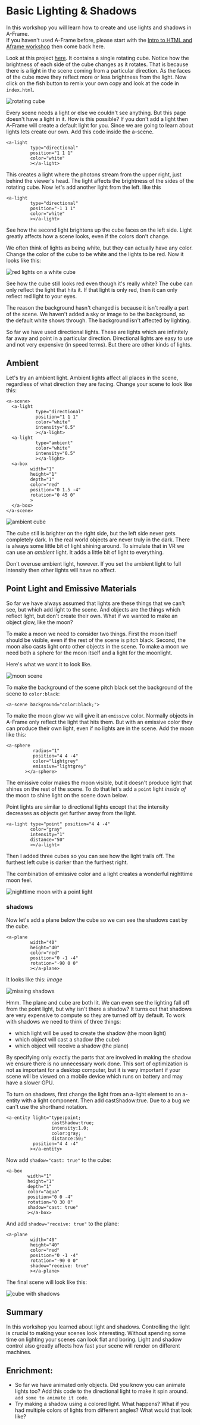 # Basic Lighting & Shadows

In this workshop you will learn how to create and use lights and shadows in A-Frame.  
If you haven't used A-Frame before, please start with the [Intro to HTML and Aframe workshop](../intro/README.md) then come back here.

Look at this project [here](https://webxr-workshop-lighting.glitch.me/).  It contains a single rotating cube. Notice how the brightness of each side of the cube changes as it rotates. That is because there is a light in the scene coming from a particular direction. As the faces of the cube move they reflect more or less brightness from the light.  Now click on the fish button to remix your own copy and look at the code in `index.html`.

![rotating cube](images/cube.png)

Every scene needs a light or else we couldn't see anything. But this page doesn't have a light in it. How is this possible? If you don't add a light then A-Frame will create a default light for you. Since we are going to learn about lights lets create our own. Add this code inside the a-scene.

```
<a-light
         type="directional"
         position="1 1 1"
         color="white"
         ></a-light>
```

This creates a light where the photons stream from the upper right, just behind the viewer's head.  The light affects the brightness of the sides of the rotating cube. Now let's add another light from the left. like this

```
<a-light
         type="directional"
         position="-1 1 1"
         color="white"
         ></a-light>
```

See how the second light brightens up the cube faces on the left side. Light greatly affects how a scene looks, even if the colors don't change.

We often think of lights as being white, but they can actually have any color.  Change the color of the cube to be white and the lights to be red. Now it looks like this:

![red lights on a white cube](images/red-lights.png)

See how the cube still looks red even though it's really white?  The cube can only reflect the light that hits it. If that light is only red, then it can only reflect red light to your eyes.

The reason the background hasn't changed is because it isn't really a part of the scene. We haven't added a sky or image to be the background, so the default white shows through. The background isn't affected by lighting.

So far we have used directional lights. These are lights which are infinitely far away and point in a particular direction. Directional lights are easy to use and not very expensive (in speed terms).  But there are other kinds of lights.

## Ambient

Let's try an ambient light.  Ambient lights affect all places in the scene, regardless of what direction they are facing. Change your scene to look like this:

```
<a-scene>
  <a-light
           type="directional"
           position="1 1 1"
           color="white"
           intensity="0.5"
           ></a-light>
  <a-light
           type="ambient"
           color="white"
           intensity="0.5"
           ></a-light>
  <a-box
         width="1"
         height="1"
         depth="1"
         color="red"
         position="0 1.5 -4"
         rotation="0 45 0"
         >
  </a-box>
</a-scene>
```

![ambient cube](images/ambient-cube.png)

The cube still is brighter on the right side, but the left side never gets completely dark. In the real world objects are never truly in the dark. There is always some little bit of light shining around. To simulate that in VR we can use an *ambient* light. It adds a little bit of light to everything.

Don't overuse ambient light, however. If you set the ambient light to full intensity then other lights will have no affect.

## Point Light and Emissive Materials

So far we have always assumed that lights are these things that we can't see, but which add light to the scene.  And objects are the things which reflect light, but don't create their own. What if we wanted to make an object glow, like the moon?

To make a moon we need to consider two things. First the moon itself should be visible, even if the rest of the scene is pitch black.  Second, the moon also casts light onto other objects in the scene.  To make a moon we need both a sphere for the moon itself and a light for the moonlight.

Here's what we want it to look like.

![moon scene](images/moon.png)

To make the background of the scene pitch black set the background of the scene to `color:black`:

```
<a-scene background="color:black;">

```

To make the moon glow we will give it an `emissive` color.  Normally objects in A-Frame only reflect the light that hits them. But with an emissive color they can produce their own light, even if no lights are in the scene. Add the moon like this:

```
<a-sphere
          radius="1"
          position="4 4 -4"
          color="lightgrey"
          emissive="lightgrey"
       ></a-sphere>
```

The emissive color makes the moon visible, but it doesn't produce light that shines on the rest of the scene. To do that let's add a `point` light *inside of* the moon to shine light on the scene down below.

Point lights are similar to directional lights except that the intensity decreases as objects get further away from the light.

```
<a-light type="point" position="4 4 -4"
         color="gray"
         intensity="1"
         distance="50"
         ></a-light>
```


Then I added three cubes so you can see how the light trails off. The furthest left cube is darker than the furthest right.

The combination of emissive color and a light creates a wonderful nighttime moon feel.

![nighttime moon with a point light](images/moon2.png)

### shadows

Now let's add a plane below the cube so we can see the shadows cast by the cube.

```
<a-plane
         width="40"
         height="40"
         color="red"
         position="0 -1 -4"
         rotation="-90 0 0"
         ></a-plane>
```

It looks like this: *image*

![missing shadows](images/missing-shadows.png)

Hmm. The plane and cube are both lit. We can even see the lighting fall off from the point light, but why isn't there a shadow?  It turns out that shadows are very expensive to compute so they are turned off by default. To work with shadows we need to think of three things:

* which light will be used to create the shadow (the moon light)
* which object will cast a shadow (the cube)
* which object will receive a shadow (the plane)

By specifying only exactly the parts that are involved in making the shadow we ensure there is no unnecessary work done. This sort of optimization is not as important for a desktop computer, but it is very important if your scene will be viewed on a mobile device which runs on battery and may have a slower GPU.

To turn on shadows, first change the light from an a-light element
to an a-entity with a light component. Then add castShadow:true.
Due to a bug we can't use the shorthand notation.

```
<a-entity light="type:point;
                 castShadow:true;
                 intensity:1.0;
                 color:gray;
                 distance:50;"
          position="4 4 -4"
         ></a-entity>
```
Now add `shadow="cast: true"` to the cube:

```
<a-box
        width="1"
        height="1"
        depth="1"
        color="aqua"
        position="0 0 -4"
        rotation="0 30 0"
        shadow="cast: true"
        ></a-box>
```

And add  `shadow="receive: true"` to the plane:

```
<a-plane
         width="40"
         height="40"
         color="red"
         position="0 -1 -4"
         rotation="-90 0 0"
         shadow="receive: true"
         ></a-plane>
```

The final scene will look like this:

![cube with shadows](images/shadow-cube.png)

## Summary

In this workshop you learned about light and shadows. Controlling the light is crucial to making your scenes look interesting.  Without spending some time on lighting your scenes can look flat and boring. Light and shadow control also greatly affects how fast your scene will render on different machines.

## Enrichment:

* So far we have animated only objects. Did you know you can animate lights too? Add this code to the directional light to make it spin around. `add some to animate it code`.
* Try making a shadow using a colored light. What happens? What if you had multiple colors of lights from different angles? What would that look like?
